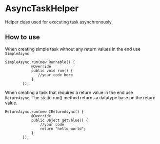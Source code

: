 # AsyncTaskHelper
Helper class used for executing task asynchronously.

## How to use

When creating simple task without any return values in the end use ``SimpleAsync`` 
```
SimpleAsync.run(new Runnable() {
            @Override
            public void run() {
               //your code here
            }
        });

```

When creating a task that requires a return value in the end use ``ReturnAsync``.
The static run() method returns a datatype base on the return value.
```
ReturnAsync.run(new IReturnAsync() {
            @Override
            public Object getValue() {
                //your code
                return "hello world";
            }
        });
```        
